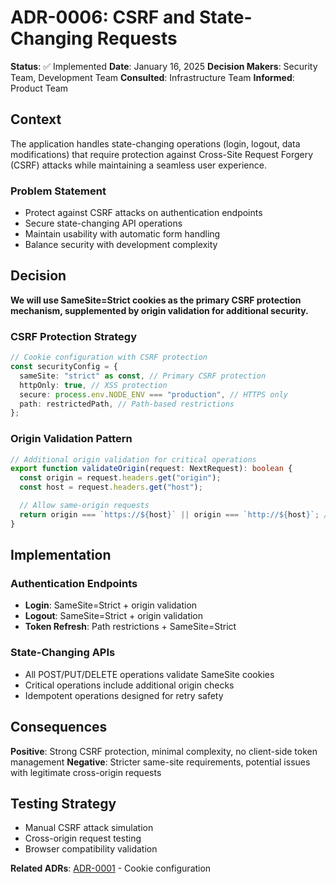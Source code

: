 # ADR-0006: CSRF and State-Changing Requests

**Status**: ✅ Implemented
**Date**: January 16, 2025
**Decision Makers**: Security Team, Development Team
**Consulted**: Infrastructure Team
**Informed**: Product Team

## Context

The application handles state-changing operations (login, logout, data modifications) that require protection against Cross-Site Request Forgery (CSRF) attacks while maintaining a seamless user experience.

### Problem Statement

- Protect against CSRF attacks on authentication endpoints
- Secure state-changing API operations
- Maintain usability with automatic form handling
- Balance security with development complexity

## Decision

**We will use SameSite=Strict cookies as the primary CSRF protection mechanism, supplemented by origin validation for additional security.**

### CSRF Protection Strategy

```typescript
// Cookie configuration with CSRF protection
const securityConfig = {
  sameSite: "strict" as const, // Primary CSRF protection
  httpOnly: true, // XSS protection
  secure: process.env.NODE_ENV === "production", // HTTPS only
  path: restrictedPath, // Path-based restrictions
};
```

### Origin Validation Pattern

```typescript
// Additional origin validation for critical operations
export function validateOrigin(request: NextRequest): boolean {
  const origin = request.headers.get("origin");
  const host = request.headers.get("host");

  // Allow same-origin requests
  return origin === `https://${host}` || origin === `http://${host}`; // Development only
}
```

## Implementation

### Authentication Endpoints

- **Login**: SameSite=Strict + origin validation
- **Logout**: SameSite=Strict + origin validation
- **Token Refresh**: Path restrictions + SameSite=Strict

### State-Changing APIs

- All POST/PUT/DELETE operations validate SameSite cookies
- Critical operations include additional origin checks
- Idempotent operations designed for retry safety

## Consequences

**Positive**: Strong CSRF protection, minimal complexity, no client-side token management
**Negative**: Stricter same-site requirements, potential issues with legitimate cross-origin requests

## Testing Strategy

- Manual CSRF attack simulation
- Cross-origin request testing
- Browser compatibility validation

**Related ADRs**: [ADR-0001](./0001-auth-storage-httpOnly-cookies.md) - Cookie configuration
